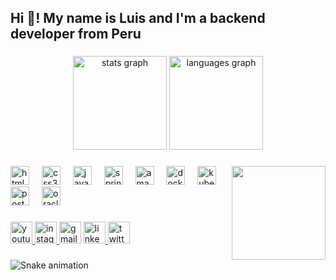 <h2 align="left">Hi 👋! My name is Luis and I'm a backend developer from Peru</h2>

###

<div align="center">
  <img src="https://github-readme-stats.vercel.app/api?username=Pixaica1986&hide_title=false&hide_rank=false&show_icons=true&include_all_commits=true&count_private=true&disable_animations=false&theme=dracula&locale=en&hide_border=false" height="150" alt="stats graph"  />
  <img src="https://github-readme-stats.vercel.app/api/top-langs?username=Pixaica1986&locale=en&hide_title=false&layout=compact&card_width=320&langs_count=5&theme=dracula&hide_border=false" height="150" alt="languages graph"  />
</div>

###

<img align="right" height="150" src="https://scontent.fcix2-1.fna.fbcdn.net/v/t39.30808-6/400017027_122106028886101767_1467047502683259459_n.jpg?_nc_cat=108&ccb=1-7&_nc_sid=6ee11a&_nc_eui2=AeEiF4UJ3nNqSar-9351xADOgxOtd_UJq-GDE6139Qmr4bSlFAe12CjBjMVR6HjpJgNtRRpFY9upK0DsA5lUPylZ&_nc_ohc=srX_T4UP3xQQ7kNvwE5POb_&_nc_oc=Adn7fCae_82d-JFo-U0mHkt-1Vynvp7PhBRujtvw1G9QDxr3UG8v_EdJr-aRQ6HUWh0&_nc_zt=23&_nc_ht=scontent.fcix2-1.fna&_nc_gid=m7ZkfNZeV9cVu3HqsEnUxQ&oh=00_AfJpRVuKdzV50ck0FBTXNIMX6CoFSXmGCVGyEJLdWxaYgQ&oe=68331194"  />

###

<div align="left">
  <img src="https://cdn.jsdelivr.net/gh/devicons/devicon/icons/html5/html5-original.svg" height="30" alt="html5 logo"  />
  <img width="12" />
  <img src="https://cdn.jsdelivr.net/gh/devicons/devicon/icons/css3/css3-original.svg" height="30" alt="css3 logo"  />
  <img width="12" />
  <img src="https://cdn.jsdelivr.net/gh/devicons/devicon/icons/java/java-original.svg" height="30" alt="java logo"  />
  <img width="12" />
  <img src="https://cdn.jsdelivr.net/gh/devicons/devicon/icons/spring/spring-original.svg" height="30" alt="spring logo"  />
  <img width="12" />
  <img src="https://cdn.jsdelivr.net/gh/devicons/devicon/icons/amazonwebservices/amazonwebservices-line-wordmark.svg" height="30" alt="amazonwebservices logo"  />
  <img width="12" />
  <img src="https://cdn.jsdelivr.net/gh/devicons/devicon/icons/docker/docker-original.svg" height="30" alt="docker logo"  />
  <img width="12" />
  <img src="https://cdn.jsdelivr.net/gh/devicons/devicon/icons/kubernetes/kubernetes-plain.svg" height="30" alt="kubernetes logo"  />
  <img width="12" />
  <img src="https://cdn.jsdelivr.net/gh/devicons/devicon/icons/postgresql/postgresql-original.svg" height="30" alt="postgresql logo"  />
  <img width="12" />
  <img src="https://cdn.jsdelivr.net/gh/devicons/devicon/icons/oracle/oracle-original.svg" height="30" alt="oracle logo"  />
</div>

###

<div align="left">
  <a href="https://www.youtube.com/@luisantonypottozenvillanue4115" target="_blank">
    <img src="https://img.shields.io/static/v1?message=Youtube&logo=youtube&label=&color=FF0000&logoColor=white&labelColor=&style=for-the-badge" height="35" alt="youtube logo"  />
  </a>
  <a href="https://www.instagram.com/thony_pv" target="_blank">
    <img src="https://img.shields.io/static/v1?message=Instagram&logo=instagram&label=&color=E4405F&logoColor=white&labelColor=&style=for-the-badge" height="35" alt="instagram logo"  />
  </a>
  <img src="https://img.shields.io/static/v1?message=Gmail&logo=gmail&label=&color=D14836&logoColor=white&labelColor=&style=for-the-badge" height="35" alt="gmail logo"  />
  <a href="https://www.instagram.com/thony_pv/" target="_blank">
    <img src="https://img.shields.io/static/v1?message=LinkedIn&logo=linkedin&label=&color=0077B5&logoColor=white&labelColor=&style=for-the-badge" height="35" alt="linkedin logo"  />
  </a>
  <a href="https://x.com/Pottozen3005" target="_blank">
    <img src="https://img.shields.io/static/v1?message=Twitter&logo=twitter&label=&color=1DA1F2&logoColor=white&labelColor=&style=for-the-badge" height="35" alt="twitter logo"  />
  </a>
</div>

###

<img src="https://raw.githubusercontent.com/Pixaica1986/Pixaica1986/output/snake.svg" alt="Snake animation" />

###

